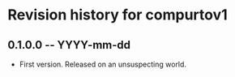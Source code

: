 # Revision history for compurtov1

## 0.1.0.0 -- YYYY-mm-dd

* First version. Released on an unsuspecting world.
